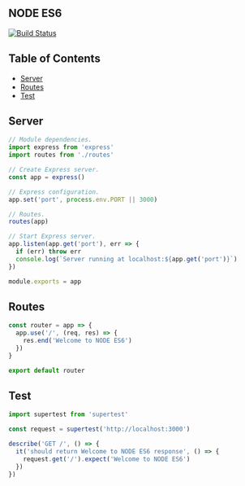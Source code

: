 ## NODE ES6
[![Build Status](https://travis-ci.org/yuttasakcom/NodeES6.svg?branch=master)](https://travis-ci.org/yuttasakcom/NodeES6)

## Table of Contents
- [Server](#server)
- [Routes](#routes)
- [Test](#test)

## Server
```javascript
// Module dependencies.
import express from 'express'
import routes from './routes'

// Create Express server.
const app = express()

// Express configuration.
app.set('port', process.env.PORT || 3000)

// Routes.
routes(app)

// Start Express server.
app.listen(app.get('port'), err => {
  if (err) throw err
  console.log(`Server running at localhost:${app.get('port')}`)
})

module.exports = app

```

## Routes
```javascript
const router = app => {
  app.use('/', (req, res) => {
    res.end('Welcome to NODE ES6')
  })
}

export default router

```

## Test
```javascript
import supertest from 'supertest'

const request = supertest('http://localhost:3000')

describe('GET /', () => {
  it('should return Welcome to NODE ES6 response', () => {
    request.get('/').expect('Welcome to NODE ES6')
  })
})

```